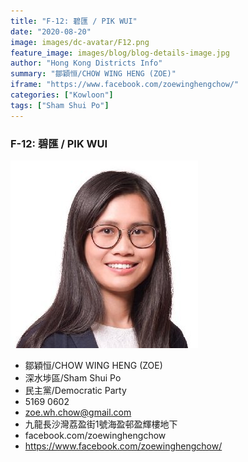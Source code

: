 ```yaml
---
title: "F-12: 碧匯 / PIK WUI"
date: "2020-08-20"
image: images/dc-avatar/F12.png
feature_image: images/blog/blog-details-image.jpg
author: "Hong Kong Districts Info"
summary: "鄒穎恒/CHOW WING HENG (ZOE)"
iframe: "https://www.facebook.com/zoewinghengchow/"
categories: ["Kowloon"]
tags: ["Sham Shui Po"]
---
```


### F-12: 碧匯 / PIK WUI  
![](/images/dc-avatar/F12.png)  

 - 鄒穎恒/CHOW WING HENG (ZOE)  
 - 深水埗區/Sham Shui Po  
 - 民主黨/Democratic Party  
 - 5169 0602  
 - zoe.wh.chow@gmail.com  
 - 九龍長沙灣荔盈街1號海盈邨盈輝樓地下  
 - facebook.com/zoewinghengchow  
 - https://www.facebook.com/zoewinghengchow/
